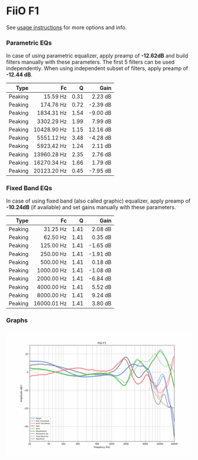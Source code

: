 # FiiO F1
See [usage instructions](https://github.com/jaakkopasanen/AutoEq#usage) for more options and info.

### Parametric EQs
In case of using parametric equalizer, apply preamp of **-12.62dB** and build filters manually
with these parameters. The first 5 filters can be used independently.
When using independent subset of filters, apply preamp of **-12.44 dB**.

| Type    | Fc          |    Q | Gain     |
|--------:|------------:|-----:|---------:|
| Peaking | 15.59 Hz    | 0.31 | 2.23 dB  |
| Peaking | 174.76 Hz   | 0.72 | -2.39 dB |
| Peaking | 1834.31 Hz  | 1.54 | -9.00 dB |
| Peaking | 3302.29 Hz  | 1.99 | 7.99 dB  |
| Peaking | 10428.90 Hz | 1.15 | 12.16 dB |
| Peaking | 5551.12 Hz  | 3.48 | -4.28 dB |
| Peaking | 5923.42 Hz  | 1.24 | 2.11 dB  |
| Peaking | 13960.28 Hz | 2.35 | 2.76 dB  |
| Peaking | 16270.34 Hz | 1.66 | 1.79 dB  |
| Peaking | 20123.20 Hz | 0.45 | -7.95 dB |

### Fixed Band EQs
In case of using fixed band (also called graphic) equalizer, apply preamp of **-10.24dB**
(if available) and set gains manually with these parameters.

| Type    | Fc          |    Q | Gain     |
|--------:|------------:|-----:|---------:|
| Peaking | 31.25 Hz    | 1.41 | 2.08 dB  |
| Peaking | 62.50 Hz    | 1.41 | 0.35 dB  |
| Peaking | 125.00 Hz   | 1.41 | -1.65 dB |
| Peaking | 250.00 Hz   | 1.41 | -1.91 dB |
| Peaking | 500.00 Hz   | 1.41 | 0.18 dB  |
| Peaking | 1000.00 Hz  | 1.41 | -1.08 dB |
| Peaking | 2000.00 Hz  | 1.41 | -6.84 dB |
| Peaking | 4000.00 Hz  | 1.41 | 5.52 dB  |
| Peaking | 8000.00 Hz  | 1.41 | 9.24 dB  |
| Peaking | 16000.01 Hz | 1.41 | 3.80 dB  |

### Graphs
![](./FiiO%20F1.png)